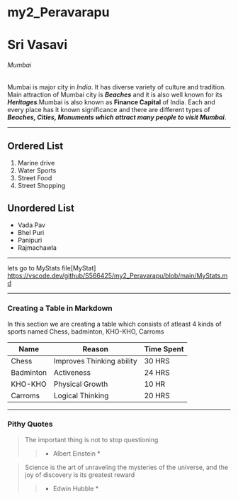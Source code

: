 # my2_Peravarapu
# Sri Vasavi
###### Mumbai

Mumbai is major city in *India*. It has diverse variety of culture and tradition. Main attraction of Mumbai city is ***Beaches*** and it is also well known for its ***Heritages***.Mumbai is also known as **Finance Capital** of India. Each and every place has it known significance and there are different types of ***Beaches, Cities, Monuments which attract many people to visit Mumbai***.

-------------------------------------------------------
## Ordered List
1. Marine drive
2. Water Sports
3. Street Food
4. Street Shopping

## Unordered List
* Vada Pav
* Bhel Puri
* Panipuri
* Rajmachawla

------------------------------------------------ 

lets go to MyStats file[MyStat] <https://vscode.dev/github/S566425/my2_Peravarapu/blob/main/MyStats.md>

-----------------------------------------------

### Creating a Table in Markdown
In this section we are creating a table which consists of atleast 4 kinds of sports named Chess, badminton, KHO-KHO, Carroms 

| Name | Reason | Time Spent |
| ---| --- | --- |
| Chess | Improves Thinking ability | 30 HRS |
| Badminton | Activeness | 24 HRS |
|KHO-KHO | Physical Growth | 10 HR |
|Carroms | Logical Thinking | 20 HRS |

-------------------------------------------------------------

### Pithy Quotes

>The important thing is not to stop questioning
>>* Albert Einstein *

>Science is the art of unraveling the mysteries of the universe, and the joy of discovery is its greatest reward
>>* Edwin Hubble *
